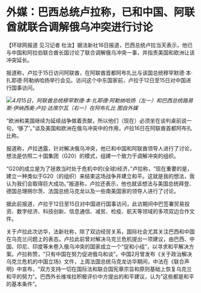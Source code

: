 # 外媒：巴西总统卢拉称，已和中国、阿联酋就联合调解俄乌冲突进行讨论

【环球网报道 见习记者
杜汝】据法新社16日报道，巴西总统卢拉当天表示，他已与中国和阿拉伯联合酋长国讨论了联合调解俄乌冲突一事，并指责美国和欧洲让该冲突延长。

报道称，卢拉于15日访问阿联酋，在阿联酋首都阿布扎比与该国总统穆罕默德·本·扎耶德·阿勒纳哈扬举行会见。访问这个中东国家前，卢拉于12日至15日对中国进行国事访问。

![](https://inews.gtimg.com/om_bt/OxIXiJObR_KhOA1I4XBs_ki1t7MD5B1jHziv5kt5IPirgAA/1000)_4月15日，阿联酋总统穆罕默德·本·扎耶德·阿勒纳哈扬（左一）和巴西总统路易斯·伊纳西奥·卢拉·达席尔瓦（右一）在阿布扎比
图自外媒_

“欧洲和美国继续为延续战争做着贡献，所以他们（现在）必须坐在谈判桌前说一句，‘够了’。”谈及美国和欧洲在俄乌冲突中的作用，卢拉16日在阿联酋首都阿布扎比称。

报道称，卢拉透露，针对解决俄乌冲突，他已和中国和阿联酋领导人进行了讨论，想法是仿照二十国集团（G20）的模式，组建一个致力于调解冲突的组织。

“G20的成立是为了拯救当时处于危机中的(全球)经济，”卢拉称，“现在重要的是，建立一种类似于G20（的组织）来结束这场战争并建立和平。这就是我的想法，我认为我们会取得巨大成功。”报道称，卢拉还表示，他也就该想法与美国总统拜登、德国总理朔尔茨、法国总统马克龙以及一些南美国家的领导人进行了讨论。

据此前报道，卢拉于12日至15日对中国进行国事访问，此访期间中巴签署贸易投资、数字经济、科技创新、信息通信、减贫、检疫、航天等领域的多项双边合作文件。

关于卢拉此次访华，法新社称，除了双边经贸关系，国际社会尤其关注巴西和中国在乌克兰问题上的表态。卢拉此前曾对解决乌克兰危机提出一项建议，由巴西、中国、印尼、印度等未卷入俄乌冲突的国家成立一个“促和小组”，以寻求和平解决方案。卢拉称赞，“只有中国在努力促进俄乌和谈”。中国2月曾发布《关于政治解决乌克兰危机的中国立场》文件，上周法国总统马克龙访华期间，中法在《联合声明》中宣布，“双方支持一切在国际法和联合国宪章宗旨和原则基础上恢复乌克兰和平的努力”。巴西外长维埃拉积极评价中方提出的和平建议，认为“这些都是和平的基本条件”。

